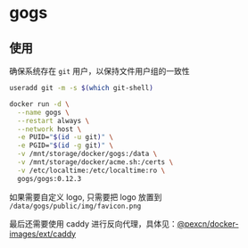# gogs

## 使用

确保系统存在 `git` 用户，以保持文件用户组的一致性
```bash
useradd git -m -s $(which git-shell)

docker run -d \
  --name gogs \
  --restart always \
  --network host \
  -e PUID="$(id -u git)" \
  -e PGID="$(id -g git)" \
  -v /mnt/storage/docker/gogs:/data \
  -v /mnt/storage/docker/acme.sh:/certs \
  -v /etc/localtime:/etc/localtime:ro \
  gogs/gogs:0.12.3
```

如果需要自定义 logo, 只需要把 logo 放置到 `/data/gogs/public/img/favicon.png`

最后还需要使用 caddy 进行反向代理，具体见：[@pexcn/docker-images/ext/caddy](https://github.com/pexcn/docker-images/tree/master/ext/caddy)
